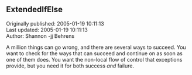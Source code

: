## ExtendedIfElse  
Originally published: 2005-01-19 10:11:13  
Last updated: 2005-01-19 10:11:13  
Author: Shannon -jj Behrens  
  
A million things can go wrong, and there are several ways to
succeed.  You want to check for the ways that can succeed and continue on as
soon as one of them does.  You want the non-local flow of control that
exceptions provide, but you need it for both success *and* failure.
